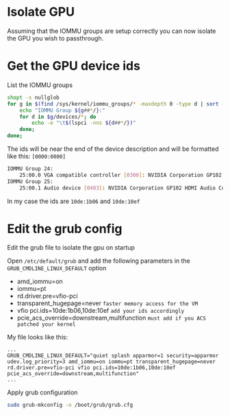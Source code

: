 # Isolate GPU
Assuming that the IOMMU groups are setup correctly you can now isolate the GPU you wish to passthrough.

# Get the GPU device ids
List the IOMMU groups
```sh 
shopt -s nullglob
for g in $(find /sys/kernel/iommu_groups/* -maxdepth 0 -type d | sort -V); do
    echo "IOMMU Group ${g##*/}:"
    for d in $g/devices/*; do
        echo -e "\t$(lspci -nns ${d##*/})"
    done;
done;
```

The ids will be near the end of the device description and will be formatted like this: `[0000:0000]`

```sh
IOMMU Group 24:
	25:00.0 VGA compatible controller [0300]: NVIDIA Corporation GP102 [GeForce GTX 1080 Ti] [10de:1b06] (rev a1)
IOMMU Group 25:
	25:00.1 Audio device [0403]: NVIDIA Corporation GP102 HDMI Audio Controller [10de:10ef] (rev a1) 
```

In my case the ids are `10de:1b06` and `10de:10ef`

# Edit the grub config

Edit the grub file to isolate the gpu on startup

Open `/etc/default/grub` and add the following parameters in the `GRUB_CMDLINE_LINUX_DEFAULT` option

* amd_iommu=on
* iommu=pt
* rd.driver.pre=vfio-pci
* transparent_hugepage=never `faster memory access for the VM`
* vfio pci.ids=10de:1b06,10de:10ef `add your ids accordingly`
* pcie_acs_override=downstream,multifunction `must add if you ACS patched your kernel`

My file looks like this:

``` title="/etc/default/grub"
...
GRUB_CMDLINE_LINUX_DEFAULT="quiet splash apparmor=1 security=apparmor udev.log_priority=3 amd_iommu=on iommu=pt transparent_hugepage=never rd.driver.pre=vfio-pci vfio pci.ids=10de:1b06,10de:10ef pcie_acs_override=downstream,multifunction"
...
``` 

Apply grub configuration
```sh
sudo grub-mkconfig -o /boot/grub/grub.cfg
```